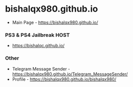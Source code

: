 # bishalqx980.github.io

- Main Page - https://bishalqx980.github.io/

### PS3 & PS4 Jailbreak HOST

- https://bishalqc.github.io/

### Other

- Telegram Message Sender - https://bishalqx980.github.io/Telegram_MessageSender/
- Profile - https://bishalqx980.github.io/bishalqx980/

